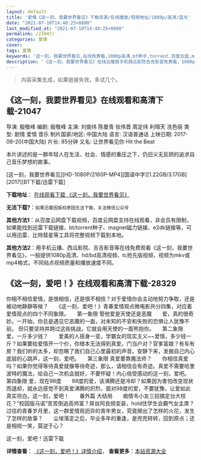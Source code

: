 ```yaml
---
layout: default
title: '爱情《这一刻，我要世界看见》下载资源/在线播放/视频地址/1080p/高清/蓝光'
date: "2021-07-10T14:40:25+0800"
last_modified_at: "2021-07-10T14:40:25+0800"
permalink: /21047/
categories: 爱情
cover:
tags: 爱情
keywords: '这一刻，我要世界看见,在线免费看,1080p高清,bt种子,torrent,百度云盘,magnet,磁力链,迅雷下载资源'
description: '《这一刻，我要世界看见》在线云播放手机西瓜影院吉吉影音免费看，1080p高清bd/hd未删减完整版和tc抢先枪版，mkv/mp4格式，附带bt/torrent种子、magnet/磁力链、百度云盘、网盘资源迅雷下载链接'
---
```


>内容采集生成，如果链接失效，多试几个。


## 《这一刻，我要世界看见》在线观看和高清下载-21047

导演: 殷敬峰 编剧: 殷敬峰 主演: 刘俊纬 陈曼青 张伟晋 周定纬 利晴天 冼色丽 类型: 剧情 爱情 音乐 制片国家/地区: 中国大陆 语言: 汉语普通话 上映日期: 2017-09-20(中国大陆) 片长: 85分钟 又名: 让世界看见你 Hit the Beat

本片讲述的是一群年轻人在生活、社会、情感的重压之下，仍旧义无反顾的追求自己音乐梦想的故事。


[这一刻，我要世界看见][HD-1080P/2160P-MP4][国语中字][1.22GB/3.17GB][2017][BT下载/迅雷下载]

**下载地址**： [在线观看下载 《这一刻，我要世界看见》](https://www.btdx8.com/torrent/zykwysjkj_2017.html) 


**无法下载?**：`如果迅雷因版权原因无法下载，关注微信公众号 `

**其他方法1**：从百度云网盘下载视频，百度云网盘支持在线观看，非会员有限制，如果能找到迅雷下载链接、bt/torrent种子、magnet磁力链接、e2dk链接等，可以用迅雷、比特彗星等工具将完整视频下载到本地。

**其他方法2**：用手机云播、西瓜影院、吉吉影音等在线免费观看《这一刻，我要世界看见》，一般提供1080p高清、hd/bd高清视频、tc抢先版视频，视频为mkv或mp4格式，不同站点视频质量和播放速度不同。


## 《这一刻，爱吧！》在线观看和高清下载-28329

你相不相信爱情，是很相信，还是很不相信？对于爱情你会主动地努力争取，还是被动地静静等候？　　《这一刻，爱吧！》青春爱情观点微电影共分四集，对应着爱情观点的四个不同象限。<span class="Apple-converted-space">　　第一象限 管他爱是天使还是恶魔　　爱，真的很奇妙。一开始，你总是遇见它恶魔的一面，对未知的不安和失败的恐惧让人犹豫不前。 但只要坚持并跨过这些挑战，它就会用天使的一面熊抱你。<span class="Apple-converted-space">　　第二象限 爱，一斤多少钱？<span class="Apple-converted-space">　　爱美的人摇身一变，学霸女的现实主义~~爱情，多少钱一斤？如果要给爱情开一个价，你根本无法得到真爱。门当户对？官爹富娘？有车有房？我们听的太多，却忽略了我们自己心里最初的声音。安静下来，发掘自己内心底层的心跳声，这一刻，爱吧。<span class="Apple-converted-space">　　第三象限 真爱要靠魔法师？　　你相信真爱吗？如果你觉得等待真爱就像等待奇迹，那么，请相信会有奇迹。真爱不需要哈里波特的魔法，给自己一次机会就好，不要怀疑！内心倍受感动的这一刻，爱吧。<span class="Apple-converted-space">　　第四象限 爱，现在98度<span class="Apple-converted-space">　　98度的爱，该沸腾还是冷却？如果因为害怕改变现状而退却，就永远感觉不到真爱沸腾的炽烈，面对98度的爱，不要犹豫，让爱如此真实坦白。这一刻，爱吧！<span class="Apple-converted-space">　　番外篇 大结局　　痴情韦小友三招搞定台大校花？“校园版马诺&rdquo;苦苦倒追高帅富？屌丝阿良频变装，hold住学生会霸气女主席？　　过往的青春岁月里，这一群爱情观迥异的青年男女，究竟擦出了怎样的火花，发生了怎样的故事？　　尘埃落定之后，毕业多年的重逢，是兜兜转转，回到原点；还是相视一笑，莫逆于心？


这一刻，爱吧！迅雷下载

**详情查看**： [《这一刻，爱吧！》详情介绍](/movie/28329/)， **查看更多**：[本站资源大全](/movie/t/all/)

